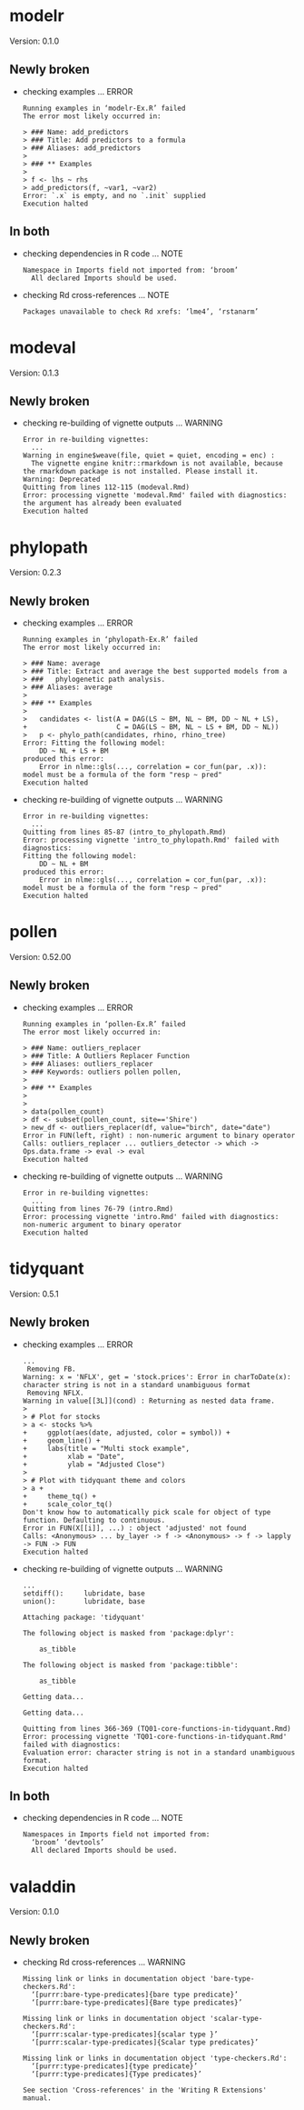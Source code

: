 # modelr

Version: 0.1.0

## Newly broken

*   checking examples ... ERROR
    ```
    Running examples in ‘modelr-Ex.R’ failed
    The error most likely occurred in:
    
    > ### Name: add_predictors
    > ### Title: Add predictors to a formula
    > ### Aliases: add_predictors
    > 
    > ### ** Examples
    > 
    > f <- lhs ~ rhs
    > add_predictors(f, ~var1, ~var2)
    Error: `.x` is empty, and no `.init` supplied
    Execution halted
    ```

## In both

*   checking dependencies in R code ... NOTE
    ```
    Namespace in Imports field not imported from: ‘broom’
      All declared Imports should be used.
    ```

*   checking Rd cross-references ... NOTE
    ```
    Packages unavailable to check Rd xrefs: ‘lme4’, ‘rstanarm’
    ```

# modeval

Version: 0.1.3

## Newly broken

*   checking re-building of vignette outputs ... WARNING
    ```
    Error in re-building vignettes:
      ...
    Warning in engine$weave(file, quiet = quiet, encoding = enc) :
      The vignette engine knitr::rmarkdown is not available, because the rmarkdown package is not installed. Please install it.
    Warning: Deprecated
    Quitting from lines 112-115 (modeval.Rmd) 
    Error: processing vignette 'modeval.Rmd' failed with diagnostics:
    the argument has already been evaluated
    Execution halted
    ```

# phylopath

Version: 0.2.3

## Newly broken

*   checking examples ... ERROR
    ```
    Running examples in ‘phylopath-Ex.R’ failed
    The error most likely occurred in:
    
    > ### Name: average
    > ### Title: Extract and average the best supported models from a
    > ###   phylogenetic path analysis.
    > ### Aliases: average
    > 
    > ### ** Examples
    > 
    >   candidates <- list(A = DAG(LS ~ BM, NL ~ BM, DD ~ NL + LS),
    +                      C = DAG(LS ~ BM, NL ~ LS + BM, DD ~ NL))
    >   p <- phylo_path(candidates, rhino, rhino_tree)
    Error: Fitting the following model:
        DD ~ NL + LS + BM 
    produced this error:
        Error in nlme::gls(..., correlation = cor_fun(par, .x)): 
    model must be a formula of the form "resp ~ pred"
    Execution halted
    ```

*   checking re-building of vignette outputs ... WARNING
    ```
    Error in re-building vignettes:
      ...
    Quitting from lines 85-87 (intro_to_phylopath.Rmd) 
    Error: processing vignette 'intro_to_phylopath.Rmd' failed with diagnostics:
    Fitting the following model:
        DD ~ NL + BM 
    produced this error:
        Error in nlme::gls(..., correlation = cor_fun(par, .x)): 
    model must be a formula of the form "resp ~ pred"
    Execution halted
    ```

# pollen

Version: 0.52.00

## Newly broken

*   checking examples ... ERROR
    ```
    Running examples in ‘pollen-Ex.R’ failed
    The error most likely occurred in:
    
    > ### Name: outliers_replacer
    > ### Title: A Outliers Replacer Function
    > ### Aliases: outliers_replacer
    > ### Keywords: outliers pollen pollen,
    > 
    > ### ** Examples
    > 
    > 
    > data(pollen_count)
    > df <- subset(pollen_count, site=='Shire')
    > new_df <- outliers_replacer(df, value="birch", date="date")
    Error in FUN(left, right) : non-numeric argument to binary operator
    Calls: outliers_replacer ... outliers_detector -> which -> Ops.data.frame -> eval -> eval
    Execution halted
    ```

*   checking re-building of vignette outputs ... WARNING
    ```
    Error in re-building vignettes:
      ...
    Quitting from lines 76-79 (intro.Rmd) 
    Error: processing vignette 'intro.Rmd' failed with diagnostics:
    non-numeric argument to binary operator
    Execution halted
    ```

# tidyquant

Version: 0.5.1

## Newly broken

*   checking examples ... ERROR
    ```
    ...
     Removing FB.
    Warning: x = 'NFLX', get = 'stock.prices': Error in charToDate(x): character string is not in a standard unambiguous format
     Removing NFLX.
    Warning in value[[3L]](cond) : Returning as nested data frame.
    > 
    > # Plot for stocks
    > a <- stocks %>%
    +     ggplot(aes(date, adjusted, color = symbol)) +
    +     geom_line() +
    +     labs(title = "Multi stock example",
    +          xlab = "Date",
    +          ylab = "Adjusted Close")
    > 
    > # Plot with tidyquant theme and colors
    > a +
    +     theme_tq() +
    +     scale_color_tq()
    Don't know how to automatically pick scale for object of type function. Defaulting to continuous.
    Error in FUN(X[[i]], ...) : object 'adjusted' not found
    Calls: <Anonymous> ... by_layer -> f -> <Anonymous> -> f -> lapply -> FUN -> FUN
    Execution halted
    ```

*   checking re-building of vignette outputs ... WARNING
    ```
    ...
    setdiff():     lubridate, base
    union():       lubridate, base
    
    Attaching package: 'tidyquant'
    
    The following object is masked from 'package:dplyr':
    
        as_tibble
    
    The following object is masked from 'package:tibble':
    
        as_tibble
    
    Getting data...
    
    Getting data...
    
    Quitting from lines 366-369 (TQ01-core-functions-in-tidyquant.Rmd) 
    Error: processing vignette 'TQ01-core-functions-in-tidyquant.Rmd' failed with diagnostics:
    Evaluation error: character string is not in a standard unambiguous format.
    Execution halted
    ```

## In both

*   checking dependencies in R code ... NOTE
    ```
    Namespaces in Imports field not imported from:
      ‘broom’ ‘devtools’
      All declared Imports should be used.
    ```

# valaddin

Version: 0.1.0

## Newly broken

*   checking Rd cross-references ... WARNING
    ```
    Missing link or links in documentation object 'bare-type-checkers.Rd':
      ‘[purrr:bare-type-predicates]{bare type predicate}’
      ‘[purrr:bare-type-predicates]{Bare type predicates}’
    
    Missing link or links in documentation object 'scalar-type-checkers.Rd':
      ‘[purrr:scalar-type-predicates]{scalar type }’
      ‘[purrr:scalar-type-predicates]{Scalar type predicates}’
    
    Missing link or links in documentation object 'type-checkers.Rd':
      ‘[purrr:type-predicates]{type predicate}’
      ‘[purrr:type-predicates]{Type predicates}’
    
    See section 'Cross-references' in the 'Writing R Extensions' manual.
    ```

